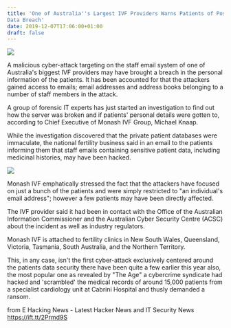 ```yaml
---
title: 'One of Australia''s Largest IVF Providers Warns Patients of Possible
Data Breach'
date: 2019-12-07T17:06:00+01:00
draft: false
---
```


[![](https://3.bp.blogspot.com/-7qmiOx4QCxY/XeuonWIIRgI/AAAAAAAA6nQ/2yWIp8HIcmwX_WHpkB1nu3HVGncO1LeNgCLcBGAsYHQ/s640/medical.jpg)](https://3.bp.blogspot.com/-7qmiOx4QCxY/XeuonWIIRgI/AAAAAAAA6nQ/2yWIp8HIcmwX_WHpkB1nu3HVGncO1LeNgCLcBGAsYHQ/s1600/medical.jpg)

  

A malicious cyber-attack targeting on the staff email system of one of Australia's biggest IVF providers may have brought a breach in the personal information of the patients. It has been accounted for that the attackers gained access to emails; email addresses and address books belonging to a number of staff members in the attack.  
  
A group of forensic IT experts has just started an investigation to find out how the server was broken and if patients' personal details were gotten to, according to Chief Executive of Monash IVF Group, Michael Knaap.  
  
While the investigation discovered that the private patient databases were immaculate, the national fertility business said in an email to the patients informing them that staff emails containing sensitive patient data, including medicinal histories, may have been hacked.  
  

[![](https://2.bp.blogspot.com/-kcgIeqZ-L2c/Xeuy3_aShgI/AAAAAAAA6n8/zEGcVKooepsWJTVNBy-oTJPScQIKvJSBwCLcBGAsYHQ/s640/download.jpg)](https://2.bp.blogspot.com/-kcgIeqZ-L2c/Xeuy3_aShgI/AAAAAAAA6n8/zEGcVKooepsWJTVNBy-oTJPScQIKvJSBwCLcBGAsYHQ/s1600/download.jpg)

Monash IVF emphatically stressed the fact that the attackers have focused on just a bunch of the patients and were simply restricted to "an individual's email address"; however a few patients may have been directly affected.  
  
The IVF provider said it had been in contact with the Office of the Australian Information Commissioner and the Australian Cyber Security Centre (ACSC) about the incident as well as industry regulators.  
  
Monash IVF is attached to fertility clinics in New South Wales, Queensland, Victoria, Tasmania, South Australia, and the Northern Territory.  
  
This, in any case, isn't the first cyber-attack exclusively centered around the patients data security there have been quite a few earlier this year also, the most popular one as revealed by "The Age" a cybercrime syndicate had hacked and 'scrambled' the medical records of around 15,000 patients from a specialist cardiology unit at Cabrini Hospital and thusly demanded a ransom.

  
  
from E Hacking News - Latest Hacker News and IT Security News https://ift.tt/2Prmd9S